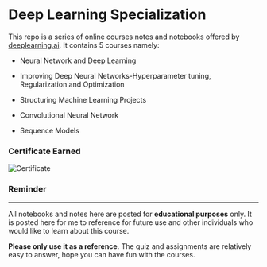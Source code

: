 # Deep Learning Specialization

This repo is a series of online courses notes and notebooks offered by [deeplearning.ai](https://www.deeplearning.ai/). It contains 5 courses namely:

* Neural Network and Deep Learning
* Improving Deep Neural Networks-Hyperparameter tuning, Regularization and Optimization

* Structuring Machine Learning Projects

* Convolutional Neural Network
* Sequence Models

### Certificate Earned
![Certificate]("https://www.coursera.org/account/accomplishments/specialization/certificate/LVJCAX66VKQR?raw=true")

### Reminder

---

All notebooks and notes here are posted for **educational purposes** only. It is posted here for me to reference for future use and other individuals who would like to learn about this course. 

**Please only use it as a reference**. The quiz and assignments are relatively easy to answer, hope you can have fun with the courses.
